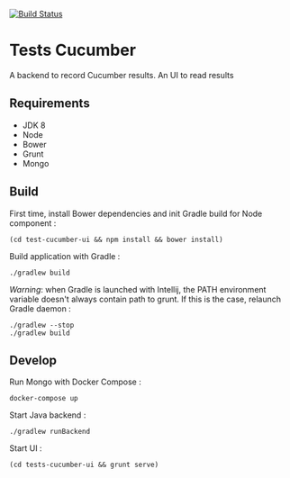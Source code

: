 [![Build Status](https://travis-ci.org/pgentile/tests-cucumber.svg?branch=master)](https://travis-ci.org/pgentile/tests-cucumber)

Tests Cucumber
==============

A backend to record Cucumber results. An UI to read results


Requirements
------------

* JDK 8
* Node
* Bower
* Grunt
* Mongo


Build
-----

First time, install Bower dependencies and init Gradle build for Node component :

```
(cd test-cucumber-ui && npm install && bower install)
```

Build application with Gradle :

```
./gradlew build
```

_Warning_: when Gradle is launched with Intellij, the PATH environment variable doesn't
always contain path to grunt. If this is the case, relaunch Gradle daemon :

```
./gradlew --stop
./gradlew build
```


Develop
-------

Run Mongo with Docker Compose :

```
docker-compose up
```

Start Java backend :

```
./gradlew runBackend
```

Start UI :

```
(cd tests-cucumber-ui && grunt serve)
```

